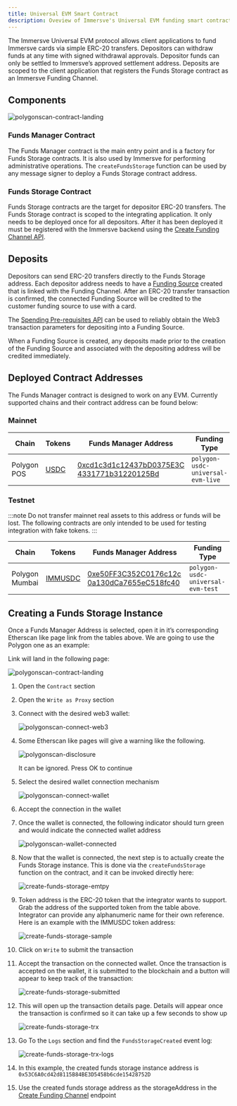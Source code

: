```yaml
---
title: Universal EVM Smart Contract
description: Oveview of Immersve's Universal EVM funding smart contract.
---
```


The Immersve Universal EVM protocol allows client applications to fund Immersve
cards via simple ERC-20 transfers. Depositors can withdraw funds at any time
with signed withdrawal approvals. Depositor funds can only be settled to
Immersve’s approved settlement address. Deposits are scoped to the client
application that registers the Funds Storage contract as an Immersve Funding
Channel.

## Components

![polygonscan-contract-landing](/img/universal-evm/overview.jpg)

### **Funds Manager Contract**

The Funds Manager contract is the main entry point and is a factory for Funds
Storage contracts. It is also used by Immersve for performing administrative
operations. The `createFundsStorage` function can be used by any message signer
to deploy a Funds Storage contract address.

### Funds Storage Contract

Funds Storage contracts are the target for depositor ERC-20 transfers. The
Funds Storage contract is scoped to the integrating application. It only needs
to be deployed once for all depositors. After it has been deployed it must be
registered with the Immersve backend using the [Create Funding Channel
API](https://docs.immersve.com/api-reference/create-a-funding-channel).

## Deposits

Depositors can send ERC-20 transfers directly to the Funds Storage address.
Each depositor address needs to have a [Funding
Source](https://docs.immersve.com/api-reference/register-a-funding-source-for-an-account)
created that is linked with the Funding Channel. After an ERC-20 transfer
transaction is confirmed, the connected Funding Source will be credited to the
customer funding source to use with a card.

The [Spending Pre-requisites
API](https://docs.immersve.com/api-reference/get-spending-prerequisites) can be
used to reliably obtain the Web3 transaction parameters for depositing into a
Funding Source.

When a Funding Source is created, any deposits made prior to the creation of
the Funding Source and associated with the depositing address will be credited
immediately.

## Deployed Contract Addresses

The Funds Manager contract is designed to work on any EVM. Currently supported
chains and their contract address can be found below:

### Mainnet

| Chain | Tokens | Funds Manager Address | Funding Type |
| --- | --- | --- | --- |
| Polygon POS | <nobr>[USDC](https://polygonscan.com/token/0x3c499c542cef5e3811e1192ce70d8cc03d5c3359)</nobr> | [0xcd1c3d1c12437bD0375E3C<wbr>4331771b31220125Bd](https://polygonscan.com/address/0xcd1c3d1c12437bD0375E3C4331771b31220125Bd#writeProxyContract) | `polygon-usdc-universal-evm-live` |

### Testnet

:::note
Do not transfer mainnet real assets to this address or funds will be lost.
The following contracts are only intended to be used for testing integration
with fake tokens.
:::

| Chain | Tokens | Funds Manager Address | Funding Type |
| --- | --- | --- | --- |
| Polygon Mumbai | <nobr>[IMMUSDC](https://mumbai.polygonscan.com/address/0x2FaC06acFAeB42CC3B5327fcF53F48D9Da72749d#code)</nobr> | [0xe50FF3C352C0176c12c<wbr>0a130dCa7655eC518fc40](https://mumbai.polygonscan.com/address/0xe50FF3C352C0176c12c0a130dCa7655eC518fc40#writeProxyContract) | `polygon-usdc-universal-evm-test` |


## Creating a Funds Storage Instance

Once a Funds Manager Address is selected, open it in it’s corresponding
Etherscan like page link from the tables above. We are going to use the Polygon
one as an example:

Link will land in the following page:

![polygonscan-contract-landing](/img/universal-evm/polygonscan-contract-landing.png)

1. Open the `Contract` section
2. Open the `Write as Proxy` section
3. Connect with the desired web3 wallet:

    ![polygonscan-connect-web3](/img/universal-evm/polygonscan-connect-web3.png)

4. Some Etherscan like pages will give a warning like the following.

    ![polygonscan-disclosure](/img/universal-evm/polygonscan-disclosure.png)

    It can be ignored. Press OK to continue

5. Select the desired wallet connection mechanism

    ![polygonscan-connect-wallet](/img/universal-evm/polygonscan-connect-wallet.png)

6. Accept the connection in the wallet
7. Once the wallet is connected, the following indicator should turn green and
   would indicate the connected wallet address

    ![polygonscan-wallet-connected](/img/universal-evm/polygonscan-wallet-connected.png)

8. Now that the wallet is connected, the next step is to actually create the
   Funds Storage instance. This is done via the `createFundsStorage` function
   on the contract, and it can be invoked directly here:

    ![create-funds-storage-emtpy](/img/universal-evm/create-funds-storage-emtpy.png)

9. Token address is the ERC-20 token that the integrator wants to support. Grab
   the address of the supported token from the table above. Integrator can
   provide any alphanumeric name for their own reference. Here is an example
   with the IMMUSDC token address:

    ![create-funds-storage-sample](/img/universal-evm/create-funds-storage-sample.png)

10. Click on `Write` to submit the transaction
11. Accept the transaction on the connected wallet. Once the transaction is
    accepted on the wallet, it is submitted to the blockchain and a button will
    appear to keep track of the transaction:

    ![create-funds-storage-submitted](/img/universal-evm/create-funds-storage-submitted.png)

12. This will open up the transaction details page. Details will appear once
    the transaction is confirmed so it can take up a few seconds to show up

    ![create-funds-storage-trx](/img/universal-evm/create-funds-storage-trx.png)

13. Go To the `Logs` section and find the `FundsStorageCreated` event log:

    ![create-funds-storage-trx-logs](/img/universal-evm/create-funds-storage-trx-logs.png)

14. In this example, the created funds storage instance address is
    `0x53C6A0cd42d8115B84BE3D5458b6cde15428752D`
15. Use the created funds storage address as the storageAddress in the [Create
    Funding Channel](https://docs.immersve.com/api-reference/create-a-funding-channel)
    endpoint
